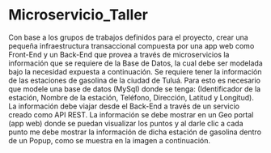 # Microservicio_Taller
Con base a los grupos de trabajos definidos para el proyecto, crear una pequeña infraestructura transaccional compuesta por una app web como Front-End y un Back-End que provea a través de microservicios la información que se requiere de la Base de Datos, la cual debe ser modelada bajo la necesidad expuesta a continuación. Se requiere tener la información de las estaciones de gasolina de la ciudad de Tuluá. Para esto es necesario que modele una base de datos (MySql) donde se tenga: (Identificador de la estación, Nombre de la estación, Teléfono, Dirección, Latitud y Longitud). La información debe viajar desde el Back-End a través de un servicio creado como API REST. La información se debe mostrar en un Geo portal (app web) donde se puedan visualizar los puntos y al darle clic a cada punto me debe mostrar la información de dicha estación de gasolina dentro de un Popup, como se muestra en la imagen a continuación.

